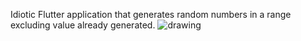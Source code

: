 Idiotic Flutter application that generates random numbers in a range excluding value already generated.
![drawing](https://github.com/fedehsq/random/blob/master/screen.jpeg)
